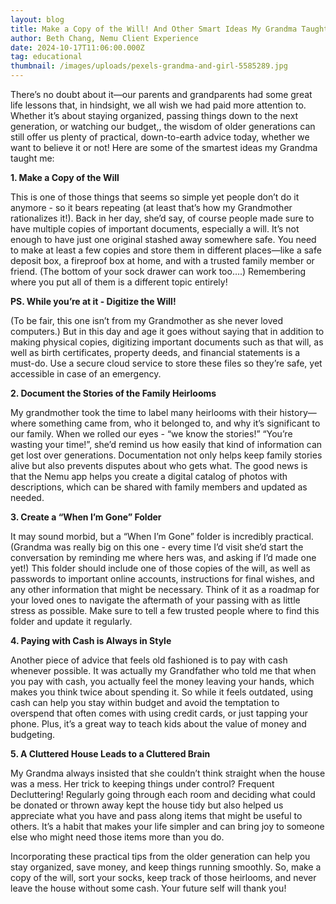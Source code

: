 ```yaml
---
layout: blog
title: Make a Copy of the Will! And Other Smart Ideas My Grandma Taught Me
author: Beth Chang, Nemu Client Experience
date: 2024-10-17T11:06:00.000Z
tag: educational
thumbnail: /images/uploads/pexels-grandma-and-girl-5585289.jpg
---
```

There’s no doubt about it—our parents and grandparents had some great life lessons that, in hindsight, we all wish we had paid more attention to. Whether it’s about staying organized, passing things down to the next generation, or watching our budget,, the wisdom of older generations can still offer us plenty of practical, down-to-earth advice today, whether we want to believe it or not! Here are some of the smartest ideas my Grandma taught me:

**1. Make a Copy of the Will**

This is one of those things that seems so simple yet people don’t do it anymore -  so it bears repeating (at least that’s how my Grandmother rationalizes it!). Back in her day, she’d say, of course people made sure to have multiple copies of important documents, especially a will. It’s not enough to have just one original stashed away somewhere safe. You need to make at least a few copies and store them in different places—like a safe deposit box, a fireproof box at home, and with a trusted family member or friend. (The bottom of your sock drawer can work too….) Remembering where you put all of them is a different topic entirely!

**PS. While you’re at it - Digitize the Will!**

(To be fair, this one isn’t from my Grandmother as she never loved computers.) But in this day and age it goes without saying that in addition to making physical copies, digitizing important documents such as that will, as well as birth certificates, property deeds, and financial statements is a must-do. Use a secure cloud service to store these files so they’re safe, yet accessible in case of an emergency. 

**2. Document the Stories of the Family Heirlooms**

My grandmother took the time to label many heirlooms with their history—where something came from, who it belonged to, and why it’s significant to our family. When we rolled our eyes  - “we know the stories!” “You’re wasting your time!”, she’d remind us how easily that kind of information can get lost over generations. Documentation not only helps keep family stories alive but also prevents disputes about who gets what. The good news is that the Nemu app helps you create a digital catalog of photos with descriptions, which can be shared with family members and updated as needed.

**3. Create a “When I’m Gone” Folder**

It may sound morbid, but a “When I’m Gone” folder is incredibly practical. (Grandma was really big on this one - every time I’d visit she’d start the conversation by reminding me where hers was, and asking if I’d made one yet!)  This folder should include one of those copies of the will, as well as passwords to important online accounts, instructions for final wishes, and any other information that might be necessary. Think of it as a roadmap for your loved ones to navigate the aftermath of your passing with as little stress as possible. Make sure to tell a few trusted people where to find this folder and update it regularly.

**4. Paying with Cash is Always in Style**

Another piece of advice that feels old fashioned is to pay with cash whenever possible. It was actually my Grandfather who told me that when you pay with cash, you actually feel the money leaving your hands, which makes you think twice about spending it. So while it feels outdated, using cash can help you stay within budget and avoid the temptation to overspend that often comes with using credit cards, or just tapping your phone. Plus, it’s a great way to teach kids about the value of money and budgeting.

**5. A Cluttered House Leads to a Cluttered Brain**

My Grandma always insisted that she couldn’t think straight when the house was a mess.  Her trick to keeping things under control? Frequent Decluttering! Regularly going through each room and deciding what could be donated or thrown away kept the house tidy but also helped us appreciate what you have and pass along items that might be useful to others. It’s a habit that makes your life simpler and can bring joy to someone else who might need those items more than you do.

Incorporating these practical tips from the older generation can help you stay organized, save money, and keep things running smoothly. So, make a copy of the will, sort your socks, keep track of those heirlooms, and never leave the house without some cash. Your future self will thank you!
